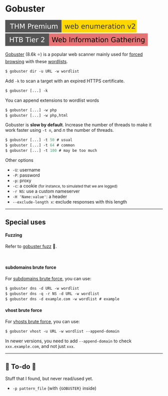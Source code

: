 # Gobuster

[![webenumerationv2](../../../../_badges/thmp/webenumerationv2.svg)](https://tryhackme.com/room/webenumerationv2)
[![web_information_gathering](../../../../_badges/htb/web_information_gathering.svg)](https://academy.hackthebox.com/course/preview/information-gathering---web-edition)

<div class="row row-cols-lg-2"><div>

[Gobuster](https://github.com/OJ/gobuster) (8.6k ⭐) is a popular web scanner mainly used for [forced browsing](/cybersecurity/red-team/s2.discovery/techniques/websites/forced_browsing.md) with these [wordlists](/cybersecurity/red-team/_knowledge/topics/wordlists.md#forced-browsing).

```ps
$ gobuster dir -u URL -w wordlist
```

Add `-k` to scan a target with an expired HTTPS certificate.

```ps
$ gobuster [...] -k
```

You can append extensions to wordlist words

```ps
$ gobuster [...] -w php
$ gobuster [...] -w php,html
```
</div><div>

Gobuster is **slow by default**. Increase the number of threads to make it work faster using `-t n`, and $n$ the number of threads.

```ps
$ gobuster [...] -t 50 # usual
$ gobuster [...] -t 64 # common
$ gobuster [...] -t 100 # may be too much
```

Other options

* `-U`: username
* `-P`: password
* `-p`: proxy
* `-c`: a cookie <small>(for instance, to simulated that we are logged)</small>
* `-r NS`: use a custom nameserver
* `-H 'Name:value'`: a header
* `--exclude-length x`: exclude responses with this length
</div></div>

<hr class="sep-both">

## Special uses

<div class="row row-cols-lg-2"><div>

#### Fuzzing

Refer to [gobuster fuzz](https://github.com/OJ/gobuster#fuzz-mode) 👻.

<br>

#### subdomains brute force

For [subdomains brute force](/cybersecurity/red-team/s2.discovery/techniques/websites/subdomains.md), you can use:

```ps
$ gobuster dns -d URL -w wordlist
$ gobuster dns -q -r NS -d URL -w wordlist
$ gobuster dns -d example.com -w wordlist # example
```
</div><div>

#### vhost brute force

For [vhosts brute force](/cybersecurity/red-team/s2.discovery/techniques/websites/vhosts.md), you can use:

```ps
$ gobuster vhost -u URL -w wordlist --append-domain
```

In newer versions, you need to add `--append-domain` to check `xxx.example.com`, and not just `xxx`.
</div></div>

<hr class="sep-both">

## 👻 To-do 👻

Stuff that I found, but never read/used yet.

<div class="row row-cols-lg-2"><div>

* `-p pattern_file` (with `{GOBUSTER}` inside)
</div><div>
</div></div>